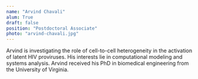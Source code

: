 ```yaml
---
name: "Arvind Chavali"
alum: True
draft: false
position: "Postdoctoral Associate"
photo: "arvind-chavali.jpg"
---
```


Arvind is investigating the role of cell-to-cell heterogeneity in the
activation of latent HIV proviruses. His interests lie in computational
modeling and systems analysis. Arvind received his PhD in biomedical
engineering from the University of Virginia.

